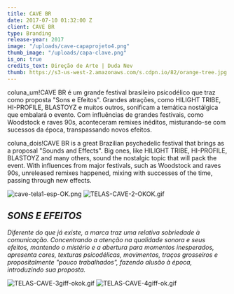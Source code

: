 ```yaml
---
title: CAVE BR
date: 2017-07-10 01:32:00 Z
client: CAVE BR
type: Branding
release-year: 2017
image: "/uploads/cave-capaprojeto4.png"
thumb_image: "/uploads/capa-clave.png"
is_on: true
credits_text: Direção de Arte | Duda Nev
thumb: https://s3-us-west-2.amazonaws.com/s.cdpn.io/82/orange-tree.jpg
---
```


coluna_um!CAVE BR é um grande festival brasileiro psicodélico que traz como proposta "Sons e Efeitos". Grandes atrações, como HILIGHT TRIBE, HI-PROFILE, BLASTOYZ e muitos outros, sonificam a temática nostálgica que embalará o evento. Com influências de grandes festivais, como Woodstock e raves 90s, aconteceram remixes inéditos, misturando-se com sucessos da época, transpassando novos efeitos.

coluna_dois!CAVE BR is a great Brazilian psychedelic festival that brings as a proposal "Sounds and Effects". Big ones, like HILIGHT TRIBE, HI-PROFILE, BLASTOYZ and many others, sound the nostalgic topic that will pack the event. With influences from major festivals, such as Woodstock and raves 90s, unreleased remixes happened, mixing with successes of the time, passing through new effects.


![cave-tela1-esp-OK.png](/uploads/cave-tela1-esp-OK.png)
![TELAS-CAVE-2-OKOK.gif](/uploads/TELAS-CAVE-2-OKOK.gif)

## *SONS E EFEITOS*

*Diferente do que já existe, a marca traz uma relativa sobriedade à comunicação. Concentrando a atenção na qualidade sonora e seus efeitos, mantendo o mistério e a abertura para momentos inesperados, apresenta cores, texturas psicodélicas, movimentos, traços grosseiros e propositalmente "pouco trabalhados", fazendo alusão à época, introduzindo sua proposta.*

![TELAS-CAVE-3giff-okok.gif](/uploads/TELAS-CAVE-3giff-okok.gif)
![TELAS-CAVE-4giff-ok.gif](/uploads/TELAS-CAVE-4giff-ok.gif)

